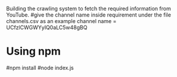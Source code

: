 Building the crawling system to fetch the required information from YouTube. 
#give the channel name inside requirement under the file channels.csv
as an example channel name = UCfzlCWGWYyIQ0aLC5w48gBQ
# Using npm
#npm install
#node index.js
